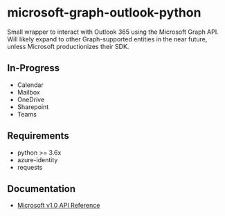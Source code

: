 # microsoft-graph-outlook-python
Small wrapper to interact with Outlook 365 using the Microsoft Graph API.
Will likely expand to other Graph-supported entities in the near future, unless Microsoft productionizes their SDK. 

## In-Progress
- Calendar
- Mailbox
- OneDrive
- Sharepoint
- Teams

## Requirements
- python >= 3.6x
- azure-identity
- requests

## Documentation
- [Microsoft v1.0 API Reference](https://learn.microsoft.com/en-us/graph/api/overview?view=graph-rest-1.0&preserve-view=true)
